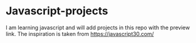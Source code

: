 # Javascript-projects
I am learning javascript and will add projects in this repo with the preview link.
The inspiration is taken from https://javascript30.com/
